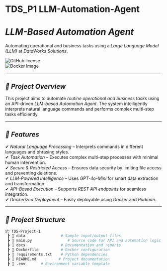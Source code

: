 # TDS_P1 LLM-Automation-Agent

# _LLM-Based Automation Agent_

Automating operational and business tasks using a _Large Language Model (LLM)_ at _DataWorks Solutions_.

![GitHub license](https://img.shields.io/badge/license-MIT-blue.svg)  
![Docker Image](https://img.shields.io/docker/pulls/your-dockerhub-username/tds-project-1)

---

## _📌 Project Overview_

This project aims to automate _routine operational and business tasks_ using an API-driven _LLM-based Automation Agent_. The system intelligently interprets natural language commands and performs complex multi-step tasks efficiently.

---

## _🚀 Features_

✔ _Natural Language Processing_ – Interprets commands in different languages and phrasing styles.  
✔ _Task Automation_ – Executes complex multi-step processes with minimal human intervention.  
✔ _Secure & Restricted Access_ – Ensures data security by limiting file access and preventing deletions.  
✔ _LLM-Powered Intelligence_ – Uses _GPT-4o-Mini_ for smart data extraction and transformation.  
✔ _API-Based Execution_ – Supports _REST API endpoints_ for seamless integration.  
✔ _Dockerized Deployment_ – Easily deployable using _Docker_ and _Podman_.

---

## _📂 Project Structure_

```bash
📦 TDS-Project-1
 ┣ 📂 data                # Sample input/output files
 ┣ 📂 main.py                # Source code for API and automation logic
 ┣ 📂 docs                # Documentation and reports
 ┣ 📜 Dockerfile          # Docker configuration
 ┣ 📜 requirements.txt    # Python dependencies
 ┣ 📜 README.md          # Project documentation
 ┣ 📜 .env       # Environment variable template
```
